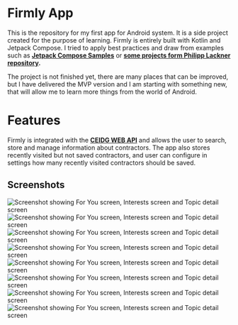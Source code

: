 Firmly App
==================

This is the repository for my first app for Android system. It is a side project created for the purpose of learning. Firmly is entirely built with Kotlin and Jetpack Compose. I tried to apply best practices and draw from examples such as **[Jetpack Compose Samples](https://github.com/android/compose-samples)** or **[some projects form Philipp Lackner repository](https://github.com/philipplackner?tab=repositories).**

The project is not finished yet, there are many places that can be improved, but I have delivered the MVP version and I am starting with something new, that will allow me to learn more things from the world of Android.

# Features
Firmly is integrated with the **[CEIDG WEB API](https://dane.biznes.gov.pl/pl/portal/034872)** and allows the user to search, store and manage information about contractors. The app also stores recently visited but not saved contractors, and user can configure in settings how many recently visited contractors should be saved.

## Screenshots

![Screenshot showing For You screen, Interests screen and Topic detail screen](docs/images/firmly_main.png "Screenshot showing For You screen, Interests screen and Topic detail screen")
![Screenshot showing For You screen, Interests screen and Topic detail screen](docs/images/firmly_contractors_saved_list.png "Screenshot showing For You screen, Interests screen and Topic detail screen")
![Screenshot showing For You screen, Interests screen and Topic detail screen](docs/images/firmly_contractors_saved_detail.png "Screenshot showing For You screen, Interests screen and Topic detail screen")
![Screenshot showing For You screen, Interests screen and Topic detail screen](docs/images/firmly_contractors_visited_detail.png "Screenshot showing For You screen, Interests screen and Topic detail screen")
![Screenshot showing For You screen, Interests screen and Topic detail screen](docs/images/firmly_search_form.png "Screenshot showing For You screen, Interests screen and Topic detail screen")
![Screenshot showing For You screen, Interests screen and Topic detail screen](docs/images/firmly_search_list.png "Screenshot showing For You screen, Interests screen and Topic detail screen")
![Screenshot showing For You screen, Interests screen and Topic detail screen](docs/images/firmly_search_detail.png "Screenshot showing For You screen, Interests screen and Topic detail screen")
![Screenshot showing For You screen, Interests screen and Topic detail screen](docs/images/firmly_settings.png "Screenshot showing For You screen, Interests screen and Topic detail screen")
